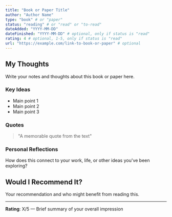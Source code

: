 ```yaml
---
title: "Book or Paper Title"
author: "Author Name"
type: "book" # or "paper"
status: "reading" # or "read" or "to-read"
dateAdded: "YYYY-MM-DD"
dateFinished: "YYYY-MM-DD" # optional, only if status is "read"
rating: 4 # optional, 1-5, only if status is "read"
url: "https://example.com/link-to-book-or-paper" # optional
---
```


## My Thoughts

Write your notes and thoughts about this book or paper here.

### Key Ideas

- Main point 1
- Main point 2
- Main point 3

### Quotes

> "A memorable quote from the text"

### Personal Reflections

How does this connect to your work, life, or other ideas you've been exploring?

## Would I Recommend It?

Your recommendation and who might benefit from reading this.

---

**Rating**: X/5 — Brief summary of your overall impression
